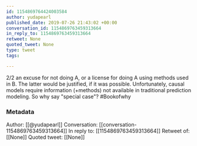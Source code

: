 ```yaml
---
id: 1154869764424003584
author: yudapearl
published_date: 2019-07-26 21:43:02 +00:00
conversation_id: 1154869763459313664
in_reply_to: 1154869763459313664
retweet: None
quoted_tweet: None
type: tweet
tags:

---
```


2/2 an excuse for not doing A, or a license for doing A using methods used in B. The latter would be justified, if it was possible. Unfortunately, causal models require information (+methods) not available in traditional  prediction modeling. So why say "special case"? #Bookofwhy

### Metadata

Author: [[@yudapearl]]
Conversation: [[conversation-1154869763459313664]]
In reply to: [[1154869763459313664]]
Retweet of: [[None]]
Quoted tweet: [[None]]
